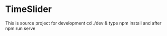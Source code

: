 # TimeSlider
This is source project for development 
cd ./dev &  type npm install  and after   npm run serve